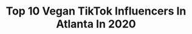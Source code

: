 ---
title: Top 10 Vegan TikTok Influencers In Atlanta In 2020
description: >-
  Find top vegan TikTok influencers in Atlanta in 2020. Most popular hashtags: #fyp #atlanta #vegan #foodie.
platform: TikTok
hits: 11
text_top: Analyze the best TikTok profiles on inBeat.
text_bottom: Our platform aggregates 11 TikTok influencers like this in Atlanta, United States for you to collaborate.
profiles:
  - username: "wfpbjosh"
    fullname: >-
      Josh Wayne
    bio: >-
      Vegan, Whole Food Plant Based, Forager, Empathy
    location: "United States"
    followers: 3089
    engagement: 871
    commentsToLikes: 0.043022
    id: ckakny1z394yh0i78q1bxh4cp
    verified: false
    hashtags: "#edible, #forage, #yum, #fyp"
  - username: "vinyasavegan"
    fullname: >-
      Michael
    bio: >-
      Welcome! 🤓 Recently Vegan🌱 Atlanta/Phoenix 🏙🌵 HS Teacher 👨‍🏫 25 🌈
    location: "United States"
    followers: 12000
    engagement: 777
    commentsToLikes: 0.061744
    id: ckb9c074oyknf0j23xnm03x6c
    verified: false
    hashtags: "#vegancookies, #veganbreakfast, #vegandessert, #veganrecipes"
  - username: "buzzed__lightyear"
    fullname: >-
      Buzzed ❤️🖤🌱
    bio: >-
      Antisocial Vegan•I Avoid Meet •🌱Eater 🐾 Lover•Runner•It’s All Fun• 🇵🇷
    location: "United States"
    followers: 5221
    engagement: 650
    commentsToLikes: 0.079126
    id: ckbfiblkfe3rw0j23ebr838yt
    verified: false
    hashtags: "#singlelife, #getthelook, #morph, #over40"
  - username: "justlex.x"
    fullname: >-
      Lex
    bio: >-
      26 Accepting Orders NOW🔥 NC & ATL🍑 MY WEBSITE & YOUTUBE below↙️
    location: "United States"
    followers: 66000
    engagement: 1268
    commentsToLikes: 0.174093
    id: ckb9mpz4hg3hv0j237jztqd2a
    verified: false
    hashtags: "#foodie, #atlanta, #food, #foodtok"
  - username: "catoura"
    fullname: >-
      Catoura
    bio: >-
      Beauty, Style & Yummy Eats Mama to a sweet chi chi Follow me on Insta!
    location: "United States"
    followers: 10500
    engagement: 827
    commentsToLikes: 0.030348
    id: ck9fmlkpyu1l50j78kh09jpkd
    verified: false
    hashtags: "#fyp, #pup, #xyzbca, #dogsoftiktok"
  - username: "bitboycrypto"
    fullname: >-
      BitBoy Crypto
    bio: >-
      Crypto YouTuber by day. TikToker by night. Ben Armstrong aka BitBoy Crypto.
    location: "United States"
    followers: 2400000
    engagement: 1552
    commentsToLikes: 0.016881
    id: ck7zp8ok3nw420j78fvhrxytk
    verified: true
    hashtags: "#cryptocurrency, #falcons, #crypto, #bitcoin"
  - username: "hunuhh"
    fullname: >-
      Hannah Gebert
    bio: >-
      Atl, GA UGA’ 23 20
    location: "United States"
    followers: 2245
    engagement: 842
    commentsToLikes: 0.038535
    id: ck8kh49sdl8mz0j78dv0myh2d
    verified: false
    hashtags: "#college, #greenscreen, #corona, #veganlife"
  - username: "brsweenx"
    fullname: >-
      bs
    bio: >-
      touching every dog i see since ‘93
    location: "United States"
    followers: 41100
    engagement: 958
    commentsToLikes: 0.022085
    id: ckdt348q0sf5m0j23yb5i4adb
    verified: false
    hashtags: "#fyp, #la, #tv, #setlifechallenge"
  - username: "pretty_southernqueen"
    fullname: >-
      Ja’Vaughn Sanders
    bio: >-
      PayPal/Vemo: southernqueen9 CashApp: $Southernbelle1992 Welcome To The Kingdom
    location: "United States"
    followers: 30000
    engagement: 1331
    commentsToLikes: 0.024983
    id: ckb9a2afjutqv0j23zu9gms98
    verified: false
    hashtags: "#fyp, #pov, #duet, #blm"
  - username: "chikofatl"
    fullname: >-
      Queen Sugarplum
    bio: >-
      ATL just an average chick thank you for 5k 🥰🤪
    location: "United States"
    followers: 5837
    engagement: 628
    commentsToLikes: 0.028341
    id: ckb10r8pqpbrc0j23upphefe0
    verified: false
    hashtags: "#finalsathome, #fyp, #waxing, #esthetician"
---